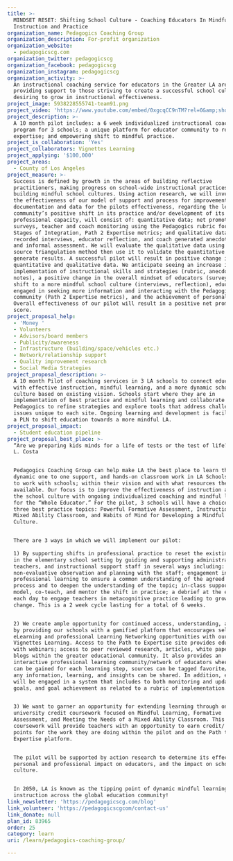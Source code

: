 ```yaml
---
title: >-
  MINDSET RESET: Shifting School Culture - Coaching Educators In Mindful
  Instruction and Practice
organization_name: Pedagogics Coaching Group
organization_description: For-profit organization
organization_website:
  - pedagogicscg.com
organization_twitter: pedagogicscg
organization_facebook: pedagogicscg
organization_instagram: pedagogicscg
organization_activity: >-
  An instructional coaching service for educators in the Greater LA area
  providing support to those striving to create a successful school culture and
  desiring to grow in instructional effectiveness.
project_image: 5938228555741-team91.png
project_video: 'https://www.youtube.com/embed/0xgcqCC9nTM?rel=0&amp;showinfo=0'
project_description: >-
  A 10 month pilot includes: a 6 week individualized instructional coaching
  program for 3 schools; a unique platform for educator community to refine
  expertise; and empowering shift to mindful practice.
project_is_collaboration: 'Yes'
project_collaborators: Vignettes Learning
project_applying: '$100,000'
project_areas:
  - County of Los Angeles
project_measure: >-
  Success is defined by growth in the areas of building reflective
  practitioners, making progress on school-wide instructional practices, and
  building mindful school cultures. Using action research, we will investigate
  the effectiveness of our model of support and process for improvement. The
  documentation and data for the pilots effectiveness, regarding the learning
  community’s positive shift in its practice and/or development of its
  professional capacity, will consist of: quantitative data; net promoter score
  surveys, teacher and coach monitoring using the Pedagogics rubric for the
  Stages of Integration, Path 2 Expertise metrics; and qualitative data;
  recorded interviews, educator reflection, and coach generated anecdotal notes
  and informal assessment. We will evaluate the qualitative data using the data
  source triangulation method then use it to validate the quantitative data to
  generate results. A successful pilot will result in positive change in both
  quantitative and qualitative data. We anticipate seeing an increase in
  implementation of instructional skills and strategies (rubric, anecdotal
  notes), a positive change in the overall mindset of educators (surveys), a
  shift to a more mindful school culture (interviews, reflection), educators
  engaged in seeking more information and interacting with the Pedagogics
  community (Path 2 Expertise metrics), and the achievement of personal goals.
  Overall effectiveness of our pilot will result in a positive net promoter
  score.
project_proposal_help:
  - 'Money '
  - Volunteers
  - Advisors/board members
  - Publicity/awareness
  - Infrastructure (building/space/vehicles etc.)
  - Network/relationship support
  - Quality improvement research
  - Social Media Strategies
project_proposal_description: >-
  A 10 month Pilot of coaching services in 3 LA schools to connect educators
  with effective instruction, mindful learning, and a more dynamic school
  culture based on existing vision. Schools start where they are in
  implementation of best practice and mindful learning and collaborate with
  Pedagogics to refine strategies and explore tools that address challenges and
  issues unique to each site. Ongoing learning and development is facilitated by
  a PLN to shift education towards a more mindful LA.
project_proposal_impact:
  - Student education pipeline
project_proposal_best_place: >-
  “Are we preparing kids minds for a life of tests or the test of life?” Arthur
  L. Costa 


  Pedagogics Coaching Group can help make LA the best place to learn through
  dynamic one to one support, and hands-on classroom work in LA Schools. We want
  to work with schools; within their vision and with what resources they have
  available. Our focus is to improve the effectiveness of instruction and grow
  the school culture with ongoing individualized coaching and mindful learning
  for the “Whole Educator.” For the pilot, 3 schools will have a choice between
  three best practice topics: Powerful Formative Assessment, Instruction in a
  Mixed Ability Classroom, and Habits of Mind for Developing a Mindful School
  Culture.


  There are 3 ways in which we will implement our pilot:
   
  1) By supporting shifts in professional practice to reset the existing mindset
  in the elementary school setting by guiding and supporting administrators,
  teachers, and instructional support staff in several ways including:
  non-evaluative observation and planning with the staff; engagement in
  professional learning to ensure a common understanding of the agreed upon
  process and to deepen the understanding of the topic; in-class support to
  model, co-teach, and mentor the shift in practice; a debrief at the end of
  each day to engage teachers in metacognitive practice leading to growth and
  change. This is a 2 week cycle lasting for a total of 6 weeks.


  2) We create ample opportunity for continued access, understanding, and growth
  by providing our schools with a gamified platform that encourages self-driven
  eLearning and professional Learning Networking opportunities with our partner
  Vignettes Learning. Access to the Path to Expertise site provides educators
  with webinars; access to peer reviewed research, articles, white papers; and
  blogs within the greater educational community. It also provides an
  interactive professional learning community/network of educators where points
  can be gained for each learning step, sources can be tagged favorite/like, and
  any information, learning, and insights can be shared. In addition, educators
  will be engaged in a system that includes to both monitoring and updating of
  goals, and goal achievement as related to a rubric of implementation.


  3) We want to garner an opportunity for extending learning through online
  university credit coursework focused on Mindful Learning, Formative
  Assessment, and Meeting the Needs of a Mixed Ability Classroom. This
  coursework will provide teachers with an opportunity to earn credit/ salary
  points for the work they are doing within the pilot and on the Path to
  Expertise platform.


  The pilot will be supported by action research to determine its effectiveness,
  personal and professional impact on educators, and the impact on school
  culture.


  In 2050, LA is known as the tipping point of dynamic mindful learning and
  instruction across the global education community!
link_newsletter: 'https://pedagogicscg.com/blog'
link_volunteer: 'https://pedagogicscgcom/contact-us'
link_donate: null
plan_id: 83965
order: 25
category: learn
uri: /learn/pedagogics-coaching-group/

---
```


